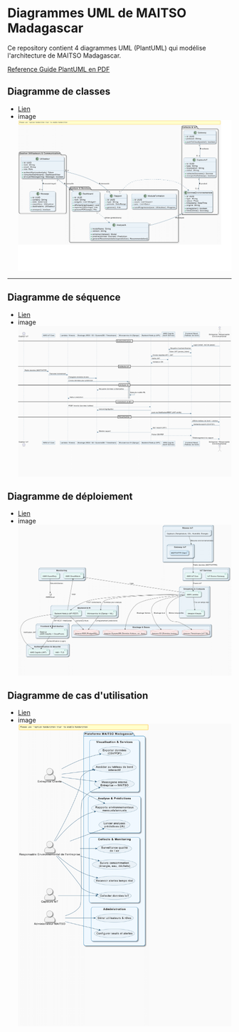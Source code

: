 # Diagrammes UML de MAITSO Madagascar

Ce repository contient 4 diagrammes UML (PlantUML) qui modélise l'architecture de MAITSO Madagascar.

[Reference Guide PlantUML en PDF](/PlantUML_Language_Reference_Guide_fr.pdf)

## Diagramme de classes

* [Lien](https://www.plantuml.com/plantuml/svg/ZLNlRYCr4F--Js452VQ4hjnLIA0LL9TBBrKb2YLDZmy8dIRhoSQgrxCtjXC2kkT1F4TVZFMkirg7vjJaGpp_VxyPU_B6Ec3dQorc6gn5--5cUhsy--N3L6x1b2YphyIFxKVSkRr6KMbQWUuqcNrGfW66MgoWVAYOl94pqiJYY_aqV4SUPKWk_iw4U7li-suwFvz_7op44ZbgNx_zTlxTUQkTCjCkLNuQ9RORaBHJfXAEFOuCNOcIs22ByrSZmmQCtB5o3erOWxQO7IZUjj2WGjlJQtf9JAxGEaL6t3kbbGM7dgtuKioehhrH9GJZ972BB4T-dLQ8hvKinFtzzMKl6QgBjf_SekuLM8FIgOf9Oo4MfB6NmRiD6gVM2Zal6MKGGDiNXLZI0vhUgoHZlNR8bs0tAmAMUUim2EyLxc95iwKzyWrQ2nNcjQqA4OKsO4Ma4KBEJzb0AvgFAGs57HgVSf3WC5Htk5Grni9_DYXLw4qnRbGC29qsu40n9kO4T7w4iCKup6f6McFfi9tFDIt7Kvb14pArsgSPk7s3ANnD9NG059dKOXquxr9T6Ilp9Hc3Q0FA_fY0d_ehSBY3VNwYpp7edTag3gSQZGEDpmMz1TtrTgu9N7HIDLe7TNCy2s9LANEK00rZfQpZjD6TRQrqf-z_xS3mzpzI2f7YqvWR9aSbwRHiu-rcIJDDNkPXckW-C-Mf0RstOSXto5jLeXrFEbglfuVwDKdKFqDzt2fa-x_Hed4CoY3d4XpO3iPDY3-0HwaOSzdnFl1lVMw3eNIAOgigDCZ82oofhi5822QRDuDR6zCRCHgFcpYyscSkaPsI5JfRY9-KTJ_yraaNlGdMQrLkaAyOcetwwFlRkIKbXqT9x91dT-zp1jFjWBdIc52vlPodnWJj0fgGuxdNj45M9EDsM8IiIQtygHfX3bxZdBZk6dPg4ta-D64Mph477xtwAwf_ROzHQxtQgbkcYj66ov1xY-bc2hEDziCzZ7yN2zJzL3in6yM8oUk9UFbIJ5wTdPd9i3aB4PQ0mcyO7_yXvSJ5wQ3H-0jnMEjfGFGSnHo6K0Y9uTA5W6oq-98AfnPD8HecwJjuyI4V1Ouo5YBklL3gHC81PaWpUfs5WFuSGWUsmUVix2Bnynrf57d3Z__6zsDVP97k47AYVfQzGIDzhRF_0000)
* image ![Diagramme de classes](images/d_classe/d_classe-1.png)

---

## Diagramme de séquence

* [Lien](https://www.plantuml.com/plantuml/svg/TPFhRkD45CU_prCS5GbImH9jGSiA2RHkBalPb8ROQh-iL4tiKsUszeoPIxOLGk8rU8E6r_2Ry2ISiMVJSI2j5DcUt_zSpldF6sEvjgwk8CNV7CeSRo-JYoozkasStR0lu0VwWzG-LjWzCdClPCCrhs7Dy_jIAoUBYQgKXi_cYV-F21D2mkyC8D5QVGpao_Dlvz-TqSU5kCE5a7YkT87wwEbXfbaoFvk_9c99nOjSD5pQ_myH0qUZdAk7WVfizlhLv6KuE5HDNv7Egz8DBzH78KkmsY7xWp6KLjX7E9dmngBJSA6o4-26HYkDqgnvhWLEaflKdyD4QVIGV_7FGsh1wtN1OGplX4GZJ4Vs7uTWQbL-pqk4qMgQ4fz-Gp_JHybhDJsdnqpKQAn6NfzsCOZNX0-3N8fSAuDwAtA4YmH6qmzSbgfJqFiGzeD1MS0lgi2lFnWO9SkBdWmd_-rteaefh7elHzvSaFQPUb4u6uhcMadhawoGvvPq6LzNo1qK26lQM2_zH35Yb8QJcQH66oqCmfYKfb7IUDrxEPDRGR346gNbLQT-fXaZg_lA_1xlHCwjK1B8yr705p_kqy7ti52ba332celgAwYLzOKrt1WyPNkC9A4vKgpeIhH_MuJYdp__uWUvs2VknJ1DfcYUyFDD1YEUvsZChVLVXZd2r0cdBfL0q26L0TeCVEdrB433cgxRdQOQq1Dn2L78Qrw9ef_7rJi_9v9N5UOMlM_zZ7gF-y31oAHQkdKbg5MQUBj3iiZbhras_YdBbgSiK2G8VlPzQYvDZHRQtRPzwhV4mYbnmRDTXnfBOQoEWg-reruZd0mSPX5HZN8Q6jtk2f7xTlgTIruz6lGAweJJmPPR_yheoo3ngjtbhccVuiIvty63TKW3CQHupltWQGfKgw9zgX0k5zrntF8AxM551SOL-FfeBi9squ3F_JAfoj3dSF7BgpI3CMu9f67l2xHUxfzEe_r7JIreZqxZc9TKHTbjEG9Z8pRER60hEDpWEbL4sF5gHZb7tflRtaRjxhGh-beOHwun-riKcJMwT1GrkQCBi46mmyjDbkKLQelc-0MSOiqbyVZGA6rXD4clnylf_DZDU3lpymairNna86_RdUnsh7dZsMTgc7rEPGlK4B96IGzRpDfTHMROS5tsUopSFZXxGn9NL-nV)
* image ![Diagramme de séquence](images/d_sequence/d_sequence-1.png)

## Diagramme de déploiement

* [Lien](https://www.plantuml.com/plantuml/svg/TPHTSjis4CUVorFik3EjFBNhHcqIDzDsGejMebIA7PDJltGc0v5h6J49QF1XH-tu9MyvYiwXc_GaNO22I4go_I1YzxUx_mMmUAqDKyPM9IGuB-MYGc4-Jk9HbbvyZ8jx9d8iek_XT_g3r2nAz9-HlkDYpXIhOChokvcILXG3MKe5tmvZzzyYX2mG_eq0phRHytZO7vuwZrG5ghNrsTalmvVzwB6LWYJo6vQR_McI5vJewJIjF0KpRChq4tA6oNboFjZEysk_VzP_rf6Josek1GhpH5kdmzFXynqzprx6BvvtykXRLiW7BcPWbCMMmsVBfHAeeFzJ50vW93COimMg-X3ynXvShPOQcNNE0s3Q_Rv7yo3LdLTNGmCsDsYLXbw6rNorLCnOXKSmkFZlovSZU6ihNd2pMXx1wYiLdN4yzCbI55eglSdpXXbyO8jDiR1sbQ0vfeF9XomxUPjbbp0eEGhZOMUibqG_He-XBsAaBTgTXNAkuHJLFSzHX-R2kgxPEek3-3fr00oama2xxstECGcw945_e6lhskX5RgIaHY6ht5bz1mFAPKrTOsDV6_VB6hDgMZ0VK7_kG1NxHmhuamlKtFSQlhTboFoEpP1Kd36DDKb6HRRah2xUNFEGzYf9eNSfjPafJ3-CwxCbutuwunLgtnRqt5vbgGzesVV7fJz3Bv52h9QeOQgiGUq3oH5ziqCd2y4gIPgRc1kUtt9K-WZmyojufwMeumFQtGetToWAsebHxB6rOHJlda5WtrFaZvze3EBB4LoTfzbXEt8xQi9p9NLztwW8AVt4n4p23p1Pxs5j6CLTPR4rjvI0Kp_CS2b8OhfQvbQv4VDnZaZHMnRxRyn0pWGt4dhlhckHmR9pc-C92Sh6gOTeHPzTEKCbXQbtAk7QA3wrJfNdWyzjpAwGAwHffltwM_ISfhYQb_ncGUNynFhOmqwQRk69T88L3OU7ckN-bdtIQsRoMuytottm6yjKaLZZPxTPrGB2mtA5fJy0xPVH-ZM3u-C_mkJ3AvYWjWereBZdr8R0Yegm4dKK6EB3MqByfPsM7A48jxQtUUpImoXWBgIUT8eulwUCsgM8QfjpX_ac_x2qdway6Apc6XHbBLiWZGynOV3zOBMzOJZQJ1Ya5jUUQY9NIyLH-ueajoonmuPneMOlqWnMo_lLijwN3XPkFt6R6PvBgu09LYuqHb4W7EvV8TeCeN3chg7F1tDgj-2vFwKer6teCUR6AZnPVSqLTryT9bmx0iD0mmbSupIL19d8-mCS9ehOxVdiZUMCYyEGUml_YpQhOMaUewYvc_3RyN5pqfH7RplNIODtSrLz5RhA7YTlyqISn2KgWpgANbEWhSheVm00)
* image ![Diagramme de déploiement](images/d_deploiement/d_deploiement-1.png)

## Diagramme de cas d'utilisation

* [Lien](https://www.plantuml.com/plantuml/svg/TLHHZjj63FtNAOWjaAH0WYIBeirFYoZEkZ1GeujrcYy31LUYvK5679KSsRie5kXNJz2Vtg3-xmryavoaex77ArcfRK3M8_dq-8RKM_KelgrjzXI-3nzO-7jBKErtlDy9sWXc-ibmWu8rt6BngHBNSZbnrWbyDSsxRoy32-_am89RKbTJBwXhBDtMS0LUsduWKXPEc0GkN_K2Q-HoAyPxObYXrNvH4yHWHV1x1l1k9EpLzCrqsaMSb2H7zFBgpRUJrzb3ZwLLAb3_X-KgdrvEtvopl7xtpVIxou3c8cux00DrPcdbmJiGKwqzb4QeyCPnbZpE2q-jA3HYk30DjdS7cwDrS775NYZ4b61Y3R6d2q25HpWbtf0sZXLlBONeneXZfZeKe8MIm3wbKqbawF93NYhFozgmKI_OoO5vFlkm-3acnaXAcs1pa3jp7sBq29pQMToht_zJqw69T2WNrpRmhfpKTAI6EPPOeHOe5z7jyEkiGQvio0yssd17y0JcZertOhWw9CBfa4vP0gNZCAFqgEkNoQ_7wB1aqPgD41IErTKrTaUnv6TXmaagGy-1i7qEvNvNhCdhrubg6gZSzfn9DcIiHIu8VclH6h_VBRdp-lCVVwEHL9mR6LRUK44RPmJGadXIy5Gt2X8QiAUYBXJA7hAXCJcZlTVEb-kGNveuJ3fovgTEbG0UidN9JShUaCApMNvgRPQVYSEcSU8LQ314xTsImnzjoUfBPEwkYUA66lT5iH-DThvej3b8Nf1iJ45ZkNbH17cTu1PyDyBXMXBSEYcNRDYJO92-IWzyZxg-TIZbaENgBkZeJqCusSdYuylhzzDJkuUSOTsSLB4YCGJnMKnBxktTvp__wkz389bhDUwslqB6yQZ77_Sx8O7Mc-X8tA8d8Fj_BPsSZ1JdCyuhKxLTgL9hh0BvD3YfBEOS93qylbXKNM6Y5er8TjnLUF7YX_v-PBrUGsXey2YM71m7RkZBWMXNTdpVd3ry2AT5EqTp8oF8aeogP_aGIPeIEculYuudFDuCe6Jj2Klzl2Kkszh-1m00)
* image![Diagramme de cas d'utilisation](images/d_cas_d_utilisation/d_cas_d_utilisation-1.png)
